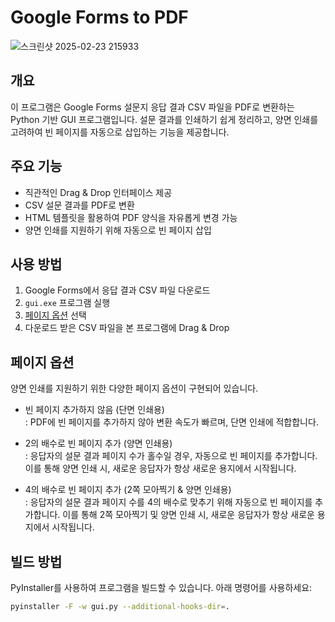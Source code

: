 # Google Forms to PDF

![스크린샷 2025-02-23 215933](https://github.com/user-attachments/assets/845c857f-d08c-45b9-a87b-ae4cfb70df2e)

## 개요
이 프로그램은 Google Forms 설문지 응답 결과 CSV 파일을 PDF로 변환하는 Python 기반 GUI 프로그램입니다. 설문 결과를 인쇄하기 쉽게 정리하고, 양면 인쇄를 고려하여 빈 페이지를 자동으로 삽입하는 기능을 제공합니다.

## 주요 기능
- 직관적인 Drag & Drop 인터페이스 제공  
- CSV 설문 결과를 PDF로 변환  
- HTML 템플릿을 활용하여 PDF 양식을 자유롭게 변경 가능  
- 양면 인쇄를 지원하기 위해 자동으로 빈 페이지 삽입

## 사용 방법
1. Google Forms에서 응답 결과 CSV 파일 다운로드
2. `gui.exe` 프로그램 실행
3. [페이지 옵션](https://github.com/itmir913/google-forms-to-pdf-gui?tab=readme-ov-file#%ED%8E%98%EC%9D%B4%EC%A7%80-%EC%98%B5%EC%85%98) 선택
4. 다운로드 받은 CSV 파일을 본 프로그램에 Drag & Drop

## 페이지 옵션
양면 인쇄를 지원하기 위한 다양한 페이지 옵션이 구현되어 있습니다.

- 빈 페이지 추가하지 않음 (단면 인쇄용)  
  : PDF에 빈 페이지를 추가하지 않아 변환 속도가 빠르며, 단면 인쇄에 적합합니다.

- 2의 배수로 빈 페이지 추가 (양면 인쇄용)  
   : 응답자의 설문 결과 페이지 수가 홀수일 경우, 자동으로 빈 페이지를 추가합니다. 이를 통해 양면 인쇄 시, 새로운 응답자가 항상 새로운 용지에서 시작됩니다.

- 4의 배수로 빈 페이지 추가 (2쪽 모아찍기 & 양면 인쇄용)  
   : 응답자의 설문 결과 페이지 수를 4의 배수로 맞추기 위해 자동으로 빈 페이지를 추가합니다. 이를 통해 2쪽 모아찍기 및 양면 인쇄 시, 새로운 응답자가 항상 새로운 용지에서 시작됩니다.

## 빌드 방법
PyInstaller를 사용하여 프로그램을 빌드할 수 있습니다. 아래 명령어를 사용하세요:

```bash
pyinstaller -F -w gui.py --additional-hooks-dir=.
```
